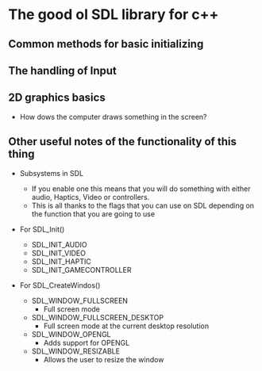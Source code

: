 # The good ol SDL library for c++

## Common methods for basic initializing

## The handling of Input

## 2D graphics basics

+ How dows the computer draws something in the screen?

## Other useful notes of the functionality of this thing

+ Subsystems in SDL
    + If you enable one this means that you will do something with either audio, Haptics, Video or controllers.
    + This is all thanks to the flags that you can use on SDL depending on the function that you are going to use
+ For SDL_Init()
    + SDL_INIT_AUDIO
    + SDL_INIT_VIDEO
    + SDL_INIT_HAPTIC
    + SDL_INIT_GAMECONTROLLER

+ For SDL_CreateWindos()
    + SDL_WINDOW_FULLSCREEN 
        + Full screen mode
    + SDL_WINDOW_FULLSCREEN_DESKTOP
        + Full screen mode at the current desktop resolution
    + SDL_WINDOW_OPENGL
        + Adds support for OPENGL 
    + SDL_WINDOW_RESIZABLE
        + Allows the user to resize the window
